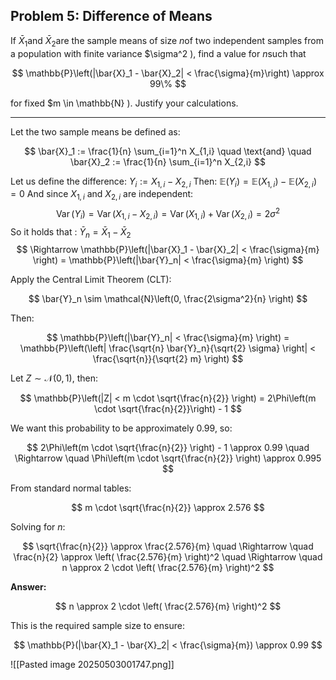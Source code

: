 ## Problem 5: Difference of Means

If $\bar{X}_1$and $\bar{X}_2$are the sample means of size $n$of two independent samples from a population with finite variance $\sigma^2 \), find a value for $n$such that

$$
\mathbb{P}\left(|\bar{X}_1 - \bar{X}_2| < \frac{\sigma}{m}\right) \approx 99\%
$$

for fixed $m \in \mathbb{N} \). Justify your calculations.

---

Let the two sample means be defined as:

$$
\bar{X}_1 := \frac{1}{n} \sum_{i=1}^n X_{1,i} \quad \text{and} \quad \bar{X}_2 := \frac{1}{n} \sum_{i=1}^n X_{2,i}
$$

Let us define the difference: $Y_i := X_{1,i} - X_{2,i}$
Then: $\mathbb{E}(Y_i) = \mathbb{E}(X_{1,i}) - \mathbb{E}(X_{2,i}) = 0$
And since $X_{1,i}$ and $X_{2,i}$ are independent:
$$
\operatorname{Var}(Y_i) = \operatorname{Var}(X_{1,i} - X_{2,i}) = \operatorname{Var}(X_{1,i}) + \operatorname{Var}(X_{2,i}) = 2\sigma^2
$$
So it holds that : $\bar{Y}_n = \bar{X}_1 - \bar{X}_2$ 
$$
\Rightarrow
\mathbb{P}\left(|\bar{X}_1 - \bar{X}_2| < \frac{\sigma}{m} \right) = \mathbb{P}\left(|\bar{Y}_n| < \frac{\sigma}{m} \right)
$$

Apply the Central Limit Theorem (CLT):

$$
\bar{Y}_n \sim \mathcal{N}\left(0, \frac{2\sigma^2}{n} \right)
$$

Then:

$$
\mathbb{P}\left(|\bar{Y}_n| < \frac{\sigma}{m} \right)
= \mathbb{P}\left(\left| \frac{\sqrt{n} \bar{Y}_n}{\sqrt{2} \sigma} \right| < \frac{\sqrt{n}}{\sqrt{2} m} \right)
$$

Let $Z \sim \mathcal{N}(0,1)$, then:

$$
\mathbb{P}\left(|Z| < m \cdot \sqrt{\frac{n}{2}} \right)
= 2\Phi\left(m \cdot \sqrt{\frac{n}{2}}\right) - 1
$$

We want this probability to be approximately $0.99$, so:

$$
2\Phi\left(m \cdot \sqrt{\frac{n}{2}} \right) - 1 \approx 0.99 \quad \Rightarrow \quad \Phi\left(m \cdot \sqrt{\frac{n}{2}} \right) \approx 0.995
$$

From standard normal tables:

$$
m \cdot \sqrt{\frac{n}{2}} \approx 2.576
$$

Solving for $n$:

$$
\sqrt{\frac{n}{2}} \approx \frac{2.576}{m}
\quad \Rightarrow \quad
\frac{n}{2} \approx \left( \frac{2.576}{m} \right)^2
\quad \Rightarrow \quad
n \approx 2 \cdot \left( \frac{2.576}{m} \right)^2
$$

**Answer:**

$$
n \approx 2 \cdot \left( \frac{2.576}{m} \right)^2
$$

This is the required sample size to ensure:

$$
\mathbb{P}(|\bar{X}_1 - \bar{X}_2| < \frac{\sigma}{m}) \approx 0.99
$$

![[Pasted image 20250503001747.png]]